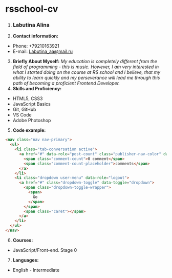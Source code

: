 # __rsschool-cv__
1. ### Labutina Alina
2. __Contact information:__
* Phone: +79210163921
* E-mail: Labutina_aa@mail.ru
3. __Briefly About Myself:__
_My education is completely different from the field of programming - this is music. However, I am very interested in what I started doing on the course at RS school and I believe, that my ability to learn quickly and my perseverance will lead me through this path of becoming a proficient Frontend Developer._
4. __Skills and Proficiency:__
* HTML5, CSS3
* JavaScript Basics
* Git, GitHub
* VS Code
* Adobe Photoshop
5. __Code example:__
```html
<nav class="nav nav-primary">
  <ul>
    <li class="tab-conversation active">
      <a href="#" data-role="post-count" class="publisher-nav-color" data-nav="conversation">
        <span class="comment-count">0 comment</span>
        <span class="comment-count-placeholder">comments</span>
      </a>
    </li>
    <li class="dropdown user-menu" data-role="logout">
      <a href="#" class="dropdown-toggle" data-toggle="dropdown">
        <span class="dropdown-toggle-wrapper">
          <span>
            Go
          </span>
        </span>
        <span class="caret"></span>
      </a>
    </li>
  </ul>
</nav>
```
6. __Courses:__ 
* JavaScript/Front-end. Stage 0
7. __Languages:__
* English - Intermediate
